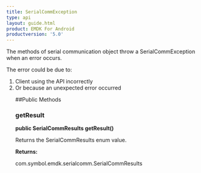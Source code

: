 ```yaml
---
title: SerialCommException
type: api
layout: guide.html
product: EMDK For Android
productversion: '5.0'
---
```



The methods of serial communication object throw a SerialCommException when an error
 occurs.

 The error could be due to:
 <ol>
 <li>Client using the API incorrectly
 <li>Or because an unexpected error occurred

##Public Methods

### getResult

**public SerialCommResults getResult()**

Returns the SerialCommResults enum value.

**Returns:**

com.symbol.emdk.serialcomm.SerialCommResults



